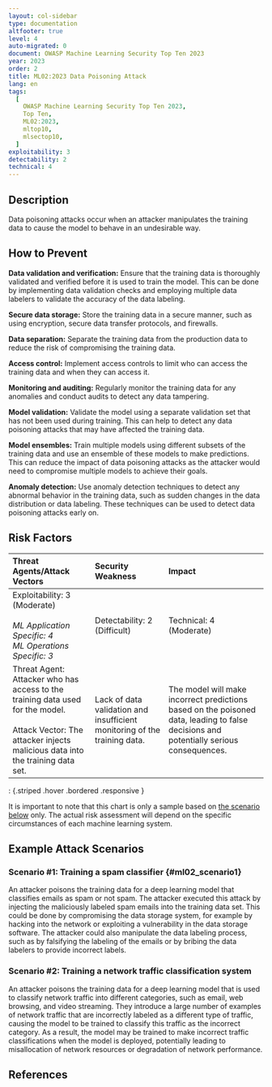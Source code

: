 ```yaml
---
layout: col-sidebar
type: documentation
altfooter: true
level: 4
auto-migrated: 0
document: OWASP Machine Learning Security Top Ten 2023
year: 2023
order: 2
title: ML02:2023 Data Poisoning Attack
lang: en
tags:
  [
    OWASP Machine Learning Security Top Ten 2023,
    Top Ten,
    ML02:2023,
    mltop10,
    mlsectop10,
  ]
exploitability: 3
detectability: 2
technical: 4
---
```


## Description

Data poisoning attacks occur when an attacker manipulates the training data to
cause the model to behave in an undesirable way.

## How to Prevent

**Data validation and verification:** Ensure that the training data is
thoroughly validated and verified before it is used to train the model. This can
be done by implementing data validation checks and employing multiple data
labelers to validate the accuracy of the data labeling.

**Secure data storage:** Store the training data in a secure manner, such as
using encryption, secure data transfer protocols, and firewalls.

**Data separation:** Separate the training data from the production data to
reduce the risk of compromising the training data.

**Access control:** Implement access controls to limit who can access the
training data and when they can access it.

**Monitoring and auditing:** Regularly monitor the training data for any
anomalies and conduct audits to detect any data tampering.

**Model validation:** Validate the model using a separate validation set that
has not been used during training. This can help to detect any data poisoning
attacks that may have affected the training data.

**Model ensembles:** Train multiple models using different subsets of the
training data and use an ensemble of these models to make predictions. This can
reduce the impact of data poisoning attacks as the attacker would need to
compromise multiple models to achieve their goals.

**Anomaly detection:** Use anomaly detection techniques to detect any abnormal
behavior in the training data, such as sudden changes in the data distribution
or data labeling. These techniques can be used to detect data poisoning attacks
early on.

## Risk Factors

|                                                                      Threat Agents/Attack Vectors                                                                      |                             Security Weakness                             |                                                                 Impact                                                                 |
| :-------------------------------------------------------------------------------------------------------------------------------------------------------------------- | :----------------------------------------------------------------------- | :------------------------------------------------------------------------------------------------------------------------------------ |
|                                  Exploitability: 3 (Moderate) <br/><br/> _ML Application Specific: 4_ <br/> _ML Operations Specific: 3_                                   |                       Detectability: 2 (Difficult)                        |                                                        Technical: 4 (Moderate)                                                         |
| Threat Agent: Attacker who has access to the training data used for the model. <br/><br/> Attack Vector: The attacker injects malicious data into the training data set. | Lack of data validation and insufficient monitoring of the training data. | The model will make incorrect predictions based on the poisoned data, leading to false decisions and potentially serious consequences. |

: {.striped .hover .bordered .responsive }

It is important to note that this chart is only a sample based on
[the scenario below](#ml02_scenario1) only. The actual risk assessment will depend on
the specific circumstances of each machine learning system.

## Example Attack Scenarios

### Scenario \#1: Training a spam classifier {#ml02_scenario1}

An attacker poisons the training data for a deep learning model that classifies
emails as spam or not spam. The attacker executed this attack by injecting the
maliciously labeled spam emails into the training data set. This could be done
by compromising the data storage system, for example by hacking into the network
or exploiting a vulnerability in the data storage software. The attacker could
also manipulate the data labeling process, such as by falsifying the labeling of
the emails or by bribing the data labelers to provide incorrect labels.

### Scenario \#2: Training a network traffic classification system

An attacker poisons the training data for a deep learning model that is used to
classify network traffic into different categories, such as email, web browsing,
and video streaming. They introduce a large number of examples of network
traffic that are incorrectly labeled as a different type of traffic, causing the
model to be trained to classify this traffic as the incorrect category. As a
result, the model may be trained to make incorrect traffic classifications when
the model is deployed, potentially leading to misallocation of network resources
or degradation of network performance.

## References

